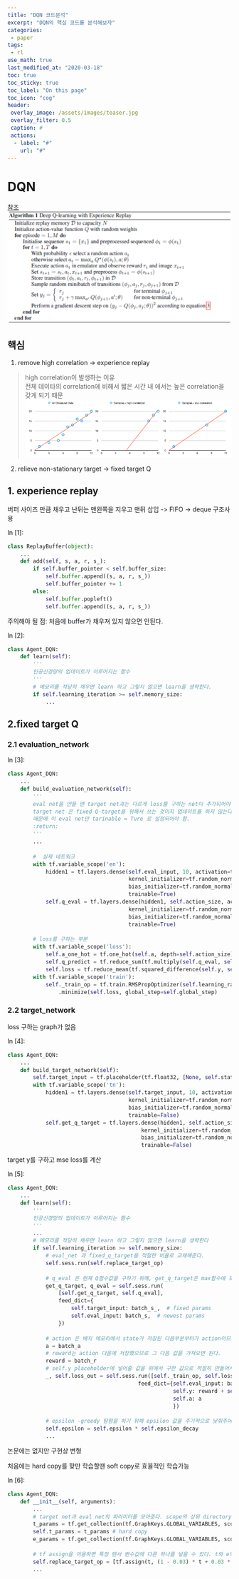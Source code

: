 ```yaml
---
title: "DQN 코드분석"
excerpt: "DQN의 핵심 코드를 분석해보자"
categories:
 - paper
tags:
 - rl
use_math: true
last_modified_at: "2020-03-18"
toc: true
toc_sticky: true
toc_label: "On this page"
toc_icon: "cog"
header:
 overlay_image: /assets/images/teaser.jpg
 overlay_filter: 0.5
 caption: #
 actions:
  - label: "#"
    url: "#"
---
```


# DQN  
[참조](https://curt-park.github.io/2018-05-17/dqn/)   
![pseudo-code](/assets/images/dqn/dqn_algo.png "pseudo-code")

## 핵심
1. remove high correlation -> experience replay

> high correlation이 발생하는 이유  
전체 데이타의 correlation에 비해서 짧은 시간 내 에서는 높은 correlation을 갖게 되기 때문
![correlation](/assets/images/dqn/correlation.png "correlation")

2. relieve non-stationary target -> fixed target Q

## 1. experience replay
버퍼 사이즈 만큼 채우고 난뒤는 맨왼쪽을 지우고 맨뒤 삽입 -> FIFO -> deque 구조사용

<div class="prompt input_prompt">
In&nbsp;[1]:
</div>

<div class="input_area" markdown="1">

```python
class ReplayBuffer(object):
    ...
    def add(self, s, a, r, s_):
        if self.buffer_pointer < self.buffer_size:
            self.buffer.append((s, a, r, s_))
            self.buffer_pointer += 1
        else:
            self.buffer.popleft()
            self.buffer.append((s, a, r, s_))
```

</div>

주의해야 될 점: 처음에 buffer가 채우져 있지 않으면 안된다.

<div class="prompt input_prompt">
In&nbsp;[2]:
</div>

<div class="input_area" markdown="1">

```python
class Agent_DQN:
    def learn(self):
        '''
        인공신경망의 업데이트가 이루어지는 함수
        '''
        # 메모리를 적당히 채우면 learn 하고 그렇지 않으면 learn을 생략한다.
        if self.learning_iteration >= self.memory_size:
            ...                    
```

</div>

## 2.fixed target Q

### 2.1 evaluation_network

<div class="prompt input_prompt">
In&nbsp;[3]:
</div>

<div class="input_area" markdown="1">

```python
class Agent_DQN:  
    ...    
    def build_evaluation_network(self):
        '''
        eval net을 만들 땐 target net과는 다르게 loss를 구하는 net이 추가되어야 함.
        target net 은 fixed Q-target을 위해서 쓰는 것이지 업데이트를 하지 않는다.
        때문에 이 eval net만 tarinable = Ture 로 설정되어야 함.
        :return:
        '''
        ...

        #  실제 네트워크
        with tf.variable_scope('en'):
            hidden1 = tf.layers.dense(self.eval_input, 10, activation=tf.nn.relu,
                                      kernel_initializer=tf.random_normal_initializer(0., 0.5),
                                      bias_initializer=tf.random_normal_initializer(0., 0.1), name='layer1',
                                      trainable=True)
            self.q_eval = tf.layers.dense(hidden1, self.action_size, activation=tf.nn.relu,
                                      kernel_initializer=tf.random_normal_initializer(0., 0.5),
                                      bias_initializer=tf.random_normal_initializer(0., 0.1), name='layer2',
                                      trainable=True)

        # loss를 구하는 부분
        with tf.variable_scope('loss'):
            self.a_one_hot = tf.one_hot(self.a, depth=self.action_size)
            self.q_predict = tf.reduce_sum(tf.multiply(self.q_eval, self.a_one_hot), axis=1) # 가능한 action에 대한 Q를 갖음
            self.loss = tf.reduce_mean(tf.squared_difference(self.y, self.q_predict))
        with tf.variable_scope('train'):
            self._train_op = tf.train.RMSPropOptimizer(self.learning_rate)\
                .minimize(self.loss, global_step=self.global_step)
```

</div>

### 2.2 target_network
loss 구하는 graph가 없음

<div class="prompt input_prompt">
In&nbsp;[4]:
</div>

<div class="input_area" markdown="1">

```python
class Agent_DQN:
    ...
    def build_target_network(self):
        self.target_input = tf.placeholder(tf.float32, [None, self.state_size], name = 'target_input')
        with tf.variable_scope('tn'):
            hidden1 = tf.layers.dense(self.target_input, 10, activation=tf.nn.relu,
                                      kernel_initializer=tf.random_normal_initializer(0., 0.5),
                                      bias_initializer=tf.random_normal_initializer(0., 0.1), name='layer1',
                                      trainable=False)
            self.get_q_target = tf.layers.dense(hidden1, self.action_size, activation=tf.nn.relu,
                                          kernel_initializer=tf.random_normal_initializer(0., 0.5),
                                          bias_initializer=tf.random_normal_initializer(0., 0.1), name='layer2',
                                          trainable=False)
```

</div>

target y를 구하고 mse loss를 계산

<div class="prompt input_prompt">
In&nbsp;[5]:
</div>

<div class="input_area" markdown="1">

```python
class Agent_DQN:
    ...    
    def learn(self):
        '''
        인공신경망의 업데이트가 이루어지는 함수
        '''
        ...
        # 메모리를 적당히 채우면 learn 하고 그렇지 않으면 learn을 생략한다
        if self.learning_iteration >= self.memory_size:
            # eval_net 과 fixed_q_target을 적절한 비율로 교체해준다.
            self.sess.run(self.replace_target_op)

            # q_eval 은 현재 Q함수값을 구하기 위해, get_q_target은 max함수에 포함되어있는 Q값을 구하기 위해 사용한다.
            get_q_target, q_eval = self.sess.run(
                [self.get_q_target, self.q_eval],
                feed_dict={
                    self.target_input: batch_s_,  # fixed params
                    self.eval_input: batch_s,  # newest params
                })

            # action 은 배치 메모리에서 state가 저장된 다음부분부터가 action이므로 그 값을 가져오면 된다.
            a = batch_a
            # reward는 action 다음에 저장했으므로 그 다음 값을 가져오면 된다.
            reward = batch_r
            # self.y placeholder에 넣어줄 값을 위에서 구한 값으로 적절히 만들어서 넣는다.
            _, self.loss_out = self.sess.run([self._train_op, self.loss],
                                         feed_dict={self.eval_input: batch_s,
                                                    self.y: reward + self.gamma * np.max(get_q_target, axis=1),
                                                    self.a: a
                                                    })

            # epsilon -greedy 탐험을 하기 위해 epsilon 값을 주기적으로 낮춰주어야한다.
            self.epsilon = self.epsilon * self.epsilon_decay
            ...
```

</div>

논문에는 없지만 구현상 변형

처음에는 hard copy를 핮만 학습할땐 soft copy로 효율적인 학습가능

<div class="prompt input_prompt">
In&nbsp;[6]:
</div>

<div class="input_area" markdown="1">

```python
class Agent_DQN:
    def __init__(self, arguments):
        ...
        # target net과 eval net의 파라미터를 모아준다. scope의 상위 directory를 이용해서 모아줄 수 있다.
        t_params = tf.get_collection(tf.GraphKeys.GLOBAL_VARIABLES, scope='tn')
        self.t_params = t_params # hard copy
        e_params = tf.get_collection(tf.GraphKeys.GLOBAL_VARIABLES, scope='en')
        
        # tf assign을 이용하면 특정 텐서 변수값에 다른 하나를 넣을 수 있다. t와 e의 함수로 만들어서 assign을 하면 효율적으로 파라미터를 옮길 수 있다.
        self.replace_target_op = [tf.assign(t, (1 - 0.03) * t + 0.03 * e) for t, e in zip(t_params, e_params)]
        ...
```

</div>
